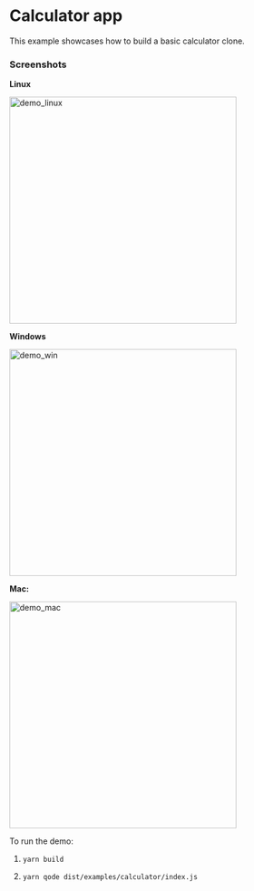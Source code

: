 # Calculator app

This example showcases how to build a basic calculator clone.

### Screenshots

**Linux**

<img alt="demo_linux" src="https://github.com/master-atul/node-native-ui/raw/master/examples/calculator/calculator_linux.png" height="400" />

**Windows**

<img alt="demo_win" src="https://github.com/master-atul/node-native-ui/raw/master/examples/calculator/calculator_win.jpg" height="400" />

**Mac:**

<img alt="demo_mac" src="https://github.com/master-atul/node-native-ui/raw/master/examples/calculator/calculator_mac.png" height="400" />


To run the demo:

1. `yarn build`

2. `yarn qode dist/examples/calculator/index.js`
